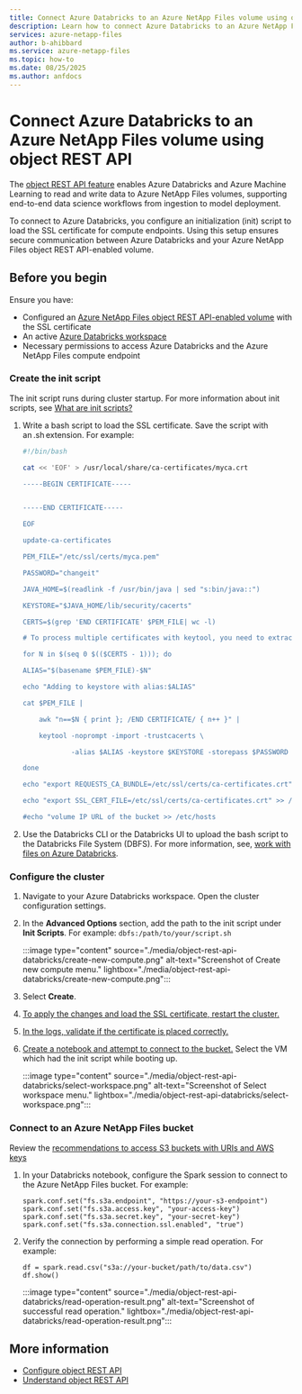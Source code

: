 ```yaml
---
title: Connect Azure Databricks to an Azure NetApp Files volume using object REST API 
description: Learn how to connect Azure Databricks to an Azure NetApp Files volume using object REST API 
services: azure-netapp-files
author: b-ahibbard
ms.service: azure-netapp-files
ms.topic: how-to
ms.date: 08/25/2025
ms.author: anfdocs
---
```


# Connect Azure Databricks to an Azure NetApp Files volume using object REST API 

The [object REST API feature](object-rest-api-introduction.md) enables Azure Databricks and Azure Machine Learning to read and write data to Azure NetApp Files volumes, supporting end-to-end data science workflows from ingestion to model deployment.

To connect to Azure Databricks, you configure an initialization (init) script to load the SSL certificate for compute endpoints. Using this setup ensures secure communication between Azure Databricks and your Azure NetApp Files object REST API-enabled volume. 

## Before you begin 

Ensure you have: 

- Configured an [Azure NetApp Files object REST API-enabled volume](object-rest-api-access-configure.md) with the SSL certificate
- An active [Azure Databricks workspace](/azure/databricks/workspace/workspace-browser)
- Necessary permissions to access Azure Databricks and the Azure NetApp Files compute endpoint

### Create the init script 

The init script runs during cluster startup. For more information about init scripts, see [What are init scripts?](/azure/databricks/init-scripts)

1. Write a bash script to load the SSL certificate. Save the script with an .sh extension. For example:

    ````bash
    #!/bin/bash 

    cat << 'EOF' > /usr/local/share/ca-certificates/myca.crt 

    -----BEGIN CERTIFICATE----- 
    

    -----END CERTIFICATE----- 

    EOF 

    update-ca-certificates 

    PEM_FILE="/etc/ssl/certs/myca.pem" 

    PASSWORD="changeit" 

    JAVA_HOME=$(readlink -f /usr/bin/java | sed "s:bin/java::") 

    KEYSTORE="$JAVA_HOME/lib/security/cacerts" 

    CERTS=$(grep 'END CERTIFICATE' $PEM_FILE| wc -l) 

    # To process multiple certificates with keytool, you need to extract each one from the PEM file and import it into the Java KeyStore. 

    for N in $(seq 0 $(($CERTS - 1))); do 

    ALIAS="$(basename $PEM_FILE)-$N" 

    echo "Adding to keystore with alias:$ALIAS" 

    cat $PEM_FILE | 

        awk "n==$N { print }; /END CERTIFICATE/ { n++ }" | 

        keytool -noprompt -import -trustcacerts \ 

                -alias $ALIAS -keystore $KEYSTORE -storepass $PASSWORD 

    done 

    echo "export REQUESTS_CA_BUNDLE=/etc/ssl/certs/ca-certificates.crt" >> /databricks/spark/conf/spark-env.sh 

    echo "export SSL_CERT_FILE=/etc/ssl/certs/ca-certificates.crt" >> /databricks/spark/conf/spark-env.sh 

    #echo "volume IP URL of the bucket >> /etc/hosts 
    ````

1. Use the Databricks CLI or the Databricks UI to upload the bash script to the Databricks File System (DBFS). For more information, see, [work with files on Azure Databricks](/azure/databricks/files/).

### Configure the cluster 

1. Navigate to your Azure Databricks workspace. Open the cluster configuration settings. 
1. In the **Advanced Options** section, add the path to the init script under **Init Scripts**. For example: `dbfs:/path/to/your/script.sh`

    :::image type="content" source="./media/object-rest-api-databricks/create-new-compute.png" alt-text="Screenshot of Create new compute menu." lightbox="./media/object-rest-api-databricks/create-new-compute.png":::

1. Select **Create**. 
1. [To apply the changes and load the SSL certificate, restart the cluster.](/azure/databricks/compute/clusters-manage#cluster-start)
1. [In the logs, validate if the certificate is placed correctly.](/azure/databricks/init-scripts/logs) 
1. [Create a notebook and attempt to connect to the bucket.](/azure/databricks/notebooks/notebooks-manage#use-the-create-button) Select the VM which had the init script while booting up.

    :::image type="content" source="./media/object-rest-api-databricks/select-workspace.png" alt-text="Screenshot of Select workspace menu." lightbox="./media/object-rest-api-databricks/select-workspace.png":::

###  Connect to an Azure NetApp Files bucket 

Review the [recommendations to access S3 buckets with URIs and AWS keys](/azure/databricks/connect/storage/amazon-s3#access-s3-buckets-with-uris-and-aws-keys)

1. In your Databricks notebook, configure the Spark session to connect to the Azure NetApp Files bucket. For example: 
    ```
    spark.conf.set("fs.s3a.endpoint", "https://your-s3-endpoint") 
    spark.conf.set("fs.s3a.access.key", "your-access-key") 
    spark.conf.set("fs.s3a.secret.key", "your-secret-key") 
    spark.conf.set("fs.s3a.connection.ssl.enabled", "true") 
    ```
1.  Verify the connection by performing a simple read operation. For example: 
    ```
    df = spark.read.csv("s3a://your-bucket/path/to/data.csv") 
    df.show() 
    ```

    :::image type="content" source="./media/object-rest-api-databricks/read-operation-result.png" alt-text="Screenshot of successful read operation." lightbox="./media/object-rest-api-databricks/read-operation-result.png":::

## More information

* [Configure object REST API](object-rest-api-access-configure.md)
* [Understand object REST API](object-rest-api-introduction.md)
 